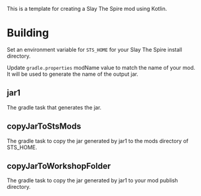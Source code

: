 This is a template for creating a Slay The Spire mod using Kotlin.

# Building

Set an environment variable for `STS_HOME` for your Slay The Spire install directory.

Update `gradle.properties` modName value to match the name of your mod.  It will be used to generate the name of the output jar.

## jar1

The gradle task that generates the jar.

## copyJarToStsMods

The gradle task to copy the jar generated by jar1 to the mods directory of STS_HOME.

## copyJarToWorkshopFolder

The gradle task to copy the jar generated by jar1 to your mod publish directory.
